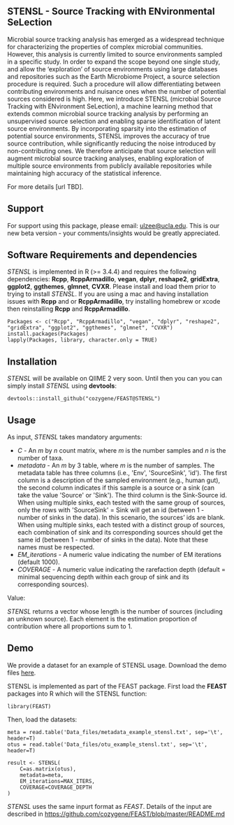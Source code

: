 STENSL - Source Tracking with ENvironmental SeLection
-----------------------

Microbial source tracking analysis has emerged as a widespread technique for characterizing the properties of complex microbial communities. However, this analysis is currently limited to source environments sampled in a specific study. In order to expand the scope beyond one single study, and allow the ‘exploration’ of source environments using large databases and repositories such as the Earth Microbiome Project, a source selection procedure is required.  Such a procedure will allow differentiating between contributing environments and nuisance ones when the number of potential sources considered is high. Here, we introduce STENSL (microbial Source Tracking with ENvironment SeLection), a machine learning method that extends common microbial source tracking analysis by performing an unsupervised source selection and enabling sparse identification of latent source environments. By incorporating sparsity into the estimation of potential source environments, STENSL improves the accuracy of true source contribution, while significantly reducing the noise introduced by non-contributing ones. We therefore anticipate that source selection will augment microbial source tracking analyses, enabling exploration of multiple source environments from publicly available repositories while maintaining high accuracy of the statistical inference. 

For more details [url TBD].


Support
-----------------------

For support using this package, please email: ulzee@ucla.edu. This is our new beta version - your comments/insights would be greatly appreciated. 


Software Requirements and dependencies
-----------------------

*STENSL* is implemented in R (>= 3.4.4) and requires the following dependencies: **Rcpp**, **RcppArmadillo**, **vegan**, **dplyr**, **reshape2**, **gridExtra**, **ggplot2**, **ggthemes**, **glmnet**, **CVXR**. Please install and load them prior to trying to install *STENSL*. If you are using a mac and having installation issues with **Rcpp** and or **RcppArmadillo**, try installing homebrew or xcode then reinstalling **Rcpp** and **RcppArmadillo**. 


```
Packages <- c("Rcpp", "RcppArmadillo", "vegan", "dplyr", "reshape2", "gridExtra", "ggplot2", "ggthemes", "glmnet", "CVXR")
install.packages(Packages)
lapply(Packages, library, character.only = TRUE)

```


Installation
---------------------------

*STENSL* will be available on QIIME 2 very soon. Until then you can you can simply install *STENSL* using **devtools**: 
```
devtools::install_github("cozygene/FEAST@STENSL")
```

## Usage
As input, *STENSL* takes mandatory arguments:

- _C_ - An _m_ by _n_ count matrix, where _m_ is the number samples and _n_ is the number of taxa.
- _metadata_ - An _m_ by 3 table, where _m_ is the number of samples. The metadata table has three columns (i.e., 'Env', 'SourceSink', 'id'). The first column is a description of the sampled environment (e.g., human gut), the second column indicates if this sample is a source or a sink (can take the value 'Source' or 'Sink'). The third column is the Sink-Source id. When using multiple sinks, each tested with the same group of sources, only the rows with 'SourceSink' = Sink will get an id (between 1 - number of sinks in the data). In this scenario, the sources’ ids are blank. When using multiple sinks, each tested with a distinct group of sources, each combination of sink and its corresponding sources should get the same id (between 1 - number of sinks in the data). Note that these names must be respected.
- _EM_iterations_ - A numeric value indicating the number of EM iterations (default 1000).
- _COVERAGE_ - A numeric value indicating the rarefaction depth (default = minimal sequencing depth within each group of sink and its corresponding sources).

Value: 

*STENSL* returns a vector whose length is the number of sources (including an unknown source). Each element is the estimation proportion of contribution where all proportions sum to 1.

<!-- *STENSL* returns an S1 by S2 matrix P, where S1 is the number sinks and S2 is the number of sources (including an unknown source). Each row in matrix P sums to 1. Pij is the contribution of source j to sink i. If Pij == NA it indicates that source j was not used in the analysis of sink i. *FEAST* will save the file "demo_FEAST.txt" (a file containing matrix P) . -->




Demo
-----------------------
We provide a dataset for an example of STENSL usage. Download the demo files <a href="https://github.com/cozygene/FEAST/tree/STENSL/Data_files">here</a>.

STENSL is implemented as part of the FEAST package.
First load the **FEAST** packages into R which will the STENSL function:
```
library(FEAST)
```

Then, load the datasets:
```
meta = read.table('Data_files/metadata_example_stensl.txt', sep='\t', header=T)
otus = read.table('Data_files/otu_example_stensl.txt', sep='\t', header=T)
```

```
result <- STENSL(
	C=as.matrix(otus),
	metadata=meta,
	EM_iterations=MAX_ITERS,
	COVERAGE=COVERAGE_DEPTH
)
```

*STENSL* uses the same inpurt format as *FEAST*.
Details of the input are described in https://github.com/cozygene/FEAST/blob/master/README.md

